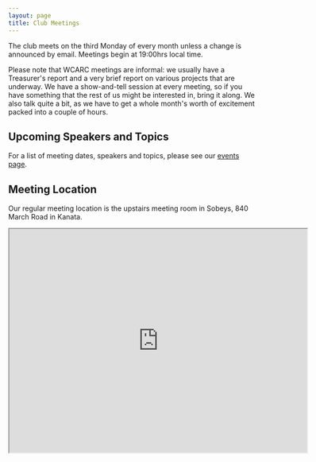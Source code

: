 ```yaml
---
layout: page
title: Club Meetings
---
```


The club meets on the third Monday of every month unless a change is
announced by email. Meetings begin at 19:00hrs local time.

Please note that WCARC meetings are informal: we usually have a
Treasurer's report and a very brief report on various projects that are
underway. We have a show-and-tell session at every meeting, so if you have
something that the rest of us might be interested in, bring it along. We also
talk quite a bit, as we have to get a whole month's worth of excitement packed
into a couple of hours.

## Upcoming Speakers and Topics

For a list of meeting dates, speakers and topics, please see our
[events page](events.html).

## Meeting Location

Our regular meeting location is the upstairs meeting room in Sobeys,
840 March Road in Kanata.

<iframe src="https://www.google.com/maps/embed?pb=!1m18!1m12!1m3!1d2803.614266221638!2d-75.93664948423407!3d45.35659827909979!2m3!1f0!2f0!3f0!3m2!1i1024!2i768!4f13.1!3m3!1m2!1s0x0%3A0xed52a9545599ecf2!2sSobeys!5e0!3m2!1sen!2sca!4v1485016770435" width="600" height="450" class="gmap-iframe" allowfullscreen></iframe>
